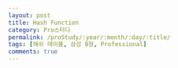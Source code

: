 ```yaml
---
layout: post
title: Hash Function 
category: Pro스터디
permalink: /proStudy/:year/:month/:day/:title/
tags: [해쉬 테이블, 삼성 B형, Professional]
comments: true
---
```

